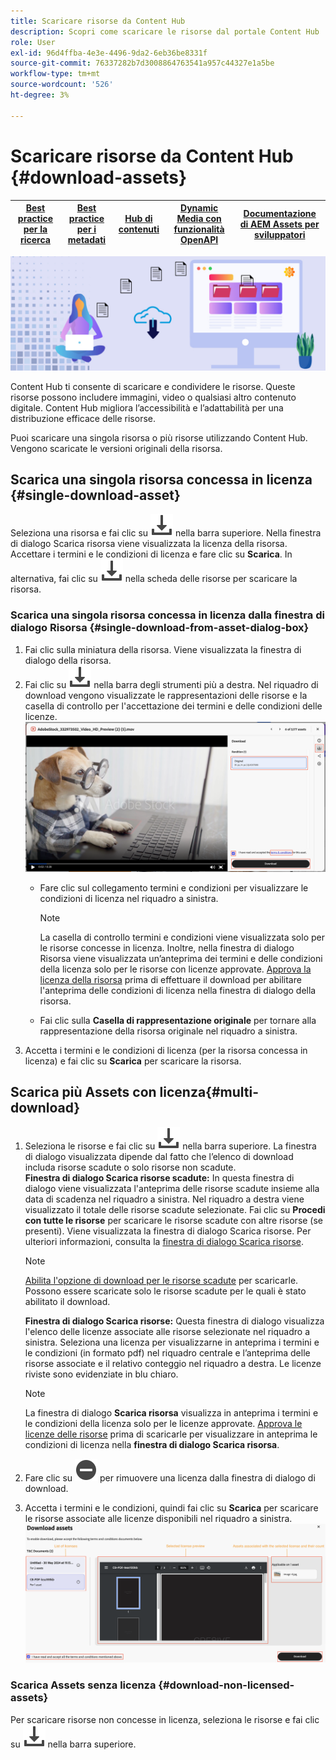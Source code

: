 ```yaml
---
title: Scaricare risorse da Content Hub
description: Scopri come scaricare le risorse dal portale Content Hub
role: User
exl-id: 96d4ffba-4e3e-4496-9da2-6eb36be8331f
source-git-commit: 76337282b7d3008864763541a957c44327e1a5be
workflow-type: tm+mt
source-wordcount: '526'
ht-degree: 3%

---
```


# Scaricare risorse da Content Hub {#download-assets}

| [Best practice per la ricerca](/help/assets/search-best-practices.md) | [Best practice per i metadati](/help/assets/metadata-best-practices.md) | [Hub di contenuti](/help/assets/product-overview.md) | [Dynamic Media con funzionalità OpenAPI](/help/assets/dynamic-media-open-apis-overview.md) | [Documentazione di AEM Assets per sviluppatori](https://developer.adobe.com/experience-cloud/experience-manager-apis/) |
| ------------- | --------------------------- |---------|----|-----|

<!-- ![Download assets](assets/download-asset.jpg) -->
![Scaricare le risorse](assets/download-asset-genstudio.jpeg)

Content Hub ti consente di scaricare e condividere le risorse. Queste risorse possono includere immagini, video o qualsiasi altro contenuto digitale. Content Hub migliora l’accessibilità e l’adattabilità per una distribuzione efficace delle risorse.

Puoi scaricare una singola risorsa o più risorse utilizzando Content Hub. Vengono scaricate le versioni originali della risorsa.

## Scarica una singola risorsa concessa in licenza {#single-download-asset}

Seleziona una risorsa e fai clic su ![scarica](/help/assets/assets/download-icon.svg) nella barra superiore. Nella finestra di dialogo Scarica risorsa viene visualizzata la licenza della risorsa. Accettare i termini e le condizioni di licenza e fare clic su **Scarica**.
In alternativa, fai clic su ![scarica](/help/assets/assets/download-icon.svg) nella scheda delle risorse per scaricare la risorsa.

### Scarica una singola risorsa concessa in licenza dalla finestra di dialogo Risorsa {#single-download-from-asset-dialog-box}

1. Fai clic sulla miniatura della risorsa. Viene visualizzata la finestra di dialogo della risorsa.
1. Fai clic su ![scarica](/help/assets/assets/download-icon.svg) nella barra degli strumenti più a destra. Nel riquadro di download vengono visualizzate le rappresentazioni delle risorse e la casella di controllo per l&#39;accettazione dei termini e delle condizioni delle licenze.
   ![finestra di dialogo per download singolo](/help/assets/assets/asset-dialog-box-for-single-download.png)
   * Fare clic sul collegamento termini e condizioni per visualizzare le condizioni di licenza nel riquadro a sinistra.

     >[!NOTE]
     >
     >La casella di controllo termini e condizioni viene visualizzata solo per le risorse concesse in licenza. Inoltre, nella finestra di dialogo Risorsa viene visualizzata un’anteprima dei termini e delle condizioni della licenza solo per le risorse con licenze approvate. [Approva la licenza della risorsa](/help/assets/approve-assets-content-hub.md) prima di effettuare il download per abilitare l&#39;anteprima delle condizioni di licenza nella finestra di dialogo della risorsa.

   * Fai clic sulla **Casella di rappresentazione originale** per tornare alla rappresentazione della risorsa originale nel riquadro a sinistra.
1. Accetta i termini e le condizioni di licenza (per la risorsa concessa in licenza) e fai clic su **Scarica** per scaricare la risorsa.

## Scarica più Assets con licenza{#multi-download}

1. Seleziona le risorse e fai clic su ![scarica](/help/assets/assets/download-icon.svg) nella barra superiore. La finestra di dialogo visualizzata dipende dal fatto che l’elenco di download includa risorse scadute o solo risorse non scadute. <br/>
   **Finestra di dialogo Scarica risorse scadute:** In questa finestra di dialogo viene visualizzata l&#39;anteprima delle risorse scadute insieme alla data di scadenza nel riquadro a sinistra. Nel riquadro a destra viene visualizzato il totale delle risorse scadute selezionate. Fai clic su **Procedi con tutte le risorse** per scaricare le risorse scadute con altre risorse (se presenti). Viene visualizzata la finestra di dialogo Scarica risorse. Per ulteriori informazioni, consulta la [finestra di dialogo Scarica risorse](#Download-asset-dialog-box).

   >[!NOTE]
   >
   >[Abilita l&#39;opzione di download per le risorse scadute](/help/assets/configure-content-hub-ui-options.md#expired-assets-content-hub) per scaricarle. Possono essere scaricate solo le risorse scadute per le quali è stato abilitato il download.

   <a id="Download-asset-dialog-box"></a> **Finestra di dialogo Scarica risorse:** Questa finestra di dialogo visualizza l&#39;elenco delle licenze associate alle risorse selezionate nel riquadro a sinistra. Seleziona una licenza per visualizzarne in anteprima i termini e le condizioni (in formato pdf) nel riquadro centrale e l’anteprima delle risorse associate e il relativo conteggio nel riquadro a destra. Le licenze riviste sono evidenziate in blu chiaro.

   >[!NOTE]
   >
   > La finestra di dialogo **Scarica risorsa** visualizza in anteprima i termini e le condizioni della licenza solo per le licenze approvate. [Approva le licenze delle risorse](/help/assets/approve-assets-content-hub.md) prima di scaricarle per visualizzare in anteprima le condizioni di licenza nella **finestra di dialogo Scarica risorsa**.

1. Fare clic su ![remove-icon](/help/assets/assets/remove-icon.svg) per rimuovere una licenza dalla finestra di dialogo di download.

1. Accetta i termini e le condizioni, quindi fai clic su **Scarica** per scaricare le risorse associate alle licenze disponibili nel riquadro a sinistra.
   ![download-multiple-license](/help/assets/assets/download-multiple-license.png)

### Scarica Assets senza licenza {#download-non-licensed-assets}

Per scaricare risorse non concesse in licenza, seleziona le risorse e fai clic su ![scarica](/help/assets/assets/download-icon.svg) nella barra superiore.







